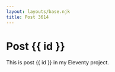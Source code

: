 ```yaml
---
layout: layouts/base.njk
title: Post 3614
---
```


# Post {{ id }}

This is post {{ id }} in my Eleventy project.

